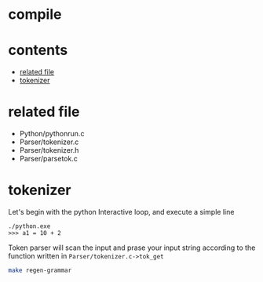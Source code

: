 # compile

# contents

* [related file](#related-file)
* [tokenizer](#tokenizer)

# related file

* Python/pythonrun.c
* Parser/tokenizer.c
* Parser/tokenizer.h
* Parser/parsetok.c

# tokenizer

Let's begin with the python Interactive loop, and execute a simple line

```pythoon3
./python.exe
>>> a1 = 10 + 2
```

Token parser will scan the input and prase your input string according to the function written in `Parser/tokenizer.c->tok_get`



```bash
make regen-grammar
```

